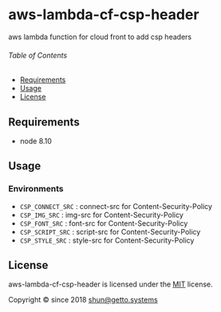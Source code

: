 # aws-lambda-cf-csp-header

aws lambda function for cloud front to add csp headers


###### Table of Contents

- [Requirements](#Requirements)
- [Usage](#Usage)
- [License](#License)

<a id="Requirements"></a>
## Requirements

- node 8.10


<a id="Usage"></a>
## Usage

### Environments

- `CSP_CONNECT_SRC` : connect-src for Content-Security-Policy
- `CSP_IMG_SRC` : img-src for Content-Security-Policy
- `CSP_FONT_SRC` : font-src for Content-Security-Policy
- `CSP_SCRIPT_SRC` : script-src for Content-Security-Policy
- `CSP_STYLE_SRC` : style-src for Content-Security-Policy


<a id="License"></a>
## License

aws-lambda-cf-csp-header is licensed under the [MIT](LICENSE) license.

Copyright &copy; since 2018 shun@getto.systems
